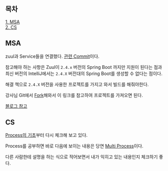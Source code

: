 ## 목차
[1. MSA](#msa)      
[2. CS](#cs)   

## MSA
zuul과 Service들을 연결했다. [관련 Commit](https://github.com/ohju96/MSA-Syudy-Project/commit/4d8423f0d0c995e7517bcedc41008af57efc68bc)이다.

참고해야 하는 사항은 Zuul이 `2.4.x` 버전의 Spring Boot 까지만 지원이 된다는 점과 최신 버전의 IntelliJ에서는 `2.4.X` 버전대의 Spring Boot를 생성할 수 없다는 점이다.

해결 책으로 `2.4.X` 버전을 사용한 프로젝트를 가지고 와서 빌드를 해줘야한다.

강사님 Git에서 [Fork](https://github.com/ohju96/msa_with_spring_cloud)해와서 이 링크를 참고하여 프로젝트를 가져오면 된다.

[블로그 참고](https://velog.io/@ohju96/Netfilx-Zuul%EA%B3%BC-Service-%EC%97%B0%EA%B2%B0%ED%95%98%EA%B8%B0#%ED%99%95%EC%9D%B8)

## CS

[Process의 기초](https://velog.io/@ohju96/Process%EB%9E%80)부터 다시 체크해 보고 있다.

Process를 공부하면 바로 다음에 보이는 내용은 당연 [Multi Process](https://velog.io/@ohju96/Multi-Process%EB%9E%80)이다.

다른 사람한테 설명을 하는 식으로 적어보면서 내가 익히고 있는 내용인지 체크하기 좋다.